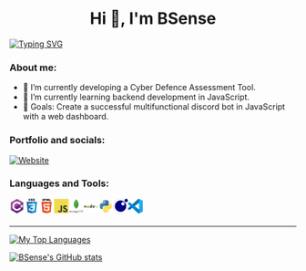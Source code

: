 <h1 align="center">Hi 👋, I'm BSense</h1>

[![Typing SVG](https://readme-typing-svg.herokuapp.com?font=Cascadia+Code&size=30&center=true&multiline=true&width=1250&height=100&lines=Programmer+from+the+United+Kingdom)](https://git.io/typing-svg)

<h3 align="left">About me:</h3>

<!-- - 🔭 I’m currently developing a multifunctional discord bot called: [A1][a1-discord]! -->
- 🔭 I’m currently developing a Cyber Defence Assessment Tool.
- 🌱 I’m currently learning backend development in JavaScript.
- 🥅 Goals: Create a successful multifunctional discord bot in JavaScript with a web dashboard.

<h3 align="left">Portfolio and socials:</h3>

[![Website](https://img.shields.io/website?label=Portfolio&style=for-the-badge&url=https%3A%2F%2Fbsense-code.github.io)](https://bsense-code.github.io) <!-- <img src="https://komarev.com/ghpvc/?username=bsense-code&label=Profile%20views&color=0e75b6&style=for-the-badge" alt="bsense-code" /> -->
<!-- [![Twitter Follow](https://img.shields.io/twitter/follow/BSense?color=1DA1F2&logo=twitter&style=for-the-badge)](https://twitter.com/intent/follow?original_referer=https%3A%2F%2Fgithub.com%2FBSense6&screen_name=BSense6) -->

<h3 align="left">Languages and Tools:</h3>

<img align="left" alt="C#" width="26px" src="https://raw.githubusercontent.com/devicons/devicon/master/icons/csharp/csharp-original.svg" />
<img align="left" alt="CSS" width="26px" src="https://raw.githubusercontent.com/devicons/devicon/master/icons/css3/css3-original-wordmark.svg" />
<img align="left" alt="HTML" width="26px" src="https://raw.githubusercontent.com/devicons/devicon/master/icons/html5/html5-original-wordmark.svg" />
<img align="left" alt="JavaScript" width="26px" src="https://raw.githubusercontent.com/devicons/devicon/master/icons/javascript/javascript-original.svg" />
<img align="left" alt="MongoDB" width="26px" src="https://raw.githubusercontent.com/devicons/devicon/master/icons/mongodb/mongodb-original-wordmark.svg" />
<img align="left" alt="NodeJS" width="26px" src="https://raw.githubusercontent.com/devicons/devicon/master/icons/nodejs/nodejs-original-wordmark.svg" />
<img align="left" alt="Python" width="26px" src="https://raw.githubusercontent.com/devicons/devicon/master/icons/python/python-original.svg" />
<img align="left" alt="Lua" width="26px" src="https://raw.githubusercontent.com/devicons/devicon/master/icons/lua/lua-original.svg" />
<img align="left" alt="Visual Studio Code" width="26px" src="https://raw.githubusercontent.com/devicons/devicon/master/icons/vscode/vscode-original.svg" />


<br />
<br />

---

[![My Top Languages](https://github-readme-stats.bsense.vercel.app/api/top-langs/?username=BSense-Code&count_private=true&theme=tokyonight)](https://github.com/anuraghazra/github-readme-stats)

[![BSense's GitHub stats](https://github-readme-stats.bsense.vercel.app/api?username=BSense-Code&hide=prs&show_icons=true&count_private=true&theme=tokyonight)](https://github.com/anuraghazra/github-readme-stats)

[website]: https://bsense.github.io
[a1-discord]: https://discord.gg/DAgVnnB6M6
